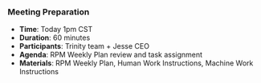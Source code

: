 ### Meeting Preparation

- **Time**: Today 1pm CST
- **Duration**: 60 minutes
- **Participants**: Trinity team + Jesse CEO
- **Agenda**: RPM Weekly Plan review and task assignment
- **Materials**: RPM Weekly Plan, Human Work Instructions, Machine Work Instructions
